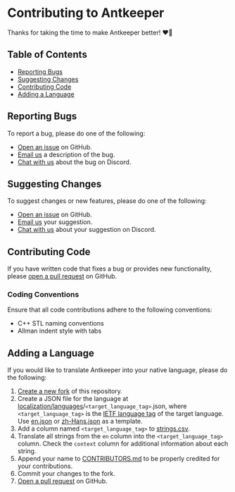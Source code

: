 <!--
SPDX-FileCopyrightText: 2023 C. J. Howard
SPDX-License-Identifier: CC-BY-SA-4.0
-->

# Contributing to Antkeeper

Thanks for taking the time to make Antkeeper better! ❤🐜

## Table of Contents

-   [Reporting Bugs](#reporting-bugs)
-   [Suggesting Changes](#suggesting-changes)
-   [Contributing Code](#contributing-code)
-   [Adding a Language](#adding-a-language)

## Reporting Bugs

To report a bug, please do one of the following:

-   [Open an issue](https://github.com/antkeeper/antkeeper-source/issues) on GitHub.
-   [Email us](mailto:contact@antkeeper.com) a description of the bug.
-   [Chat with us](https://discord.gg/AQA955HbK3) about the bug on Discord.

## Suggesting Changes

To suggest changes or new features, please do one of the following:

-   [Open an issue](https://github.com/antkeeper/antkeeper-source/issues) on GitHub.
-   [Email us](mailto:contact@antkeeper.com) your suggestion.
-   [Chat with us](https://discord.gg/XpjNdXHCJK) about your suggestion on Discord.

## Contributing Code

If you have written code that fixes a bug or provides new functionality, please [open a pull request](https://github.com/antkeeper/antkeeper-source/pulls) on GitHub.

### Coding Conventions

Ensure that all code contributions adhere to the following conventions:

-   C++ STL naming conventions
-   Allman indent style with tabs

## Adding a Language

If you would like to translate Antkeeper into your native language, please do the following:

1.  [Create a new fork](https://github.com/antkeeper/antkeeper-source/fork) of this repository.
2.  Create a JSON file for the language at [localization/languages](../res/localization/languages)/`<target_language_tag>`.json, where `<target_language_tag>` is the [IETF language tag](https://en.wikipedia.org/wiki/IETF_language_tag) of the target language. Use [en.json](../res/localization/languages/en.json) or [zh-Hans.json](../res/localization/languages/zh-Hans.json) as a template.
3.  Add a column named `<target_language_tag>` to [strings.csv](../res/localization/strings.csv).
4.  Translate all strings from the `en` column into the `<target_language_tag>` column. Check the `context` column for additional information about each string.
5.  Append your name to [CONTRIBUTORS.md](./CONTRIBUTORS.md) to be properly credited for your contributions.
6.  Commit your changes to the fork.
7.  [Open a pull request](https://github.com/antkeeper/antkeeper-source/pulls) on GitHub.
